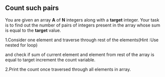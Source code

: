 ## Count such pairs

You are given an array **A** of **N** integers along with a **target** integer. Your task is to find out the number of pairs of integers present in the array whose sum is equal to the **target** value.

1.Consider one element and traverse through rest of the elements(Hint :Use nested for loop)

and check if sum of current element and element from rest of the array is equal to target increment the count variable.

2.Print the count once traversed through all elements in array.
